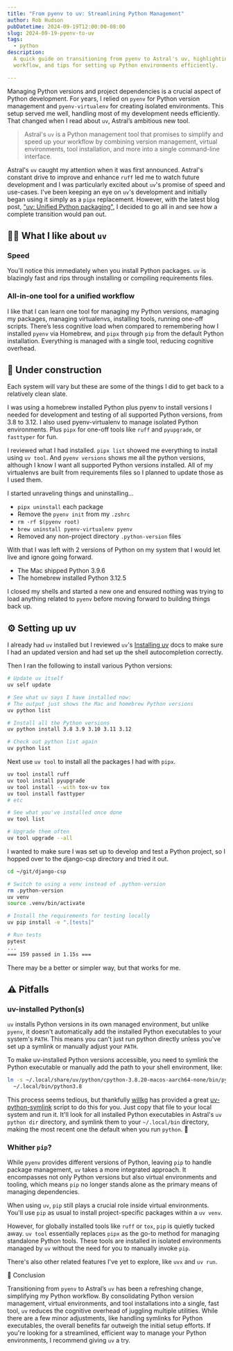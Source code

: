```yaml
---
title: "From pyenv to uv: Streamlining Python Management"
author: Rob Hudson
pubDatetime: 2024-09-19T12:00:00-08:00
slug: 2024-09-19-pyenv-to-uv
tags:
  - python
description:
  A quick guide on transitioning from pyenv to Astral's uv, highlighting its speed, unified
  workflow, and tips for setting up Python environments efficiently.

---
```


Managing Python versions and project dependencies is a crucial aspect of Python development. For
years, I relied on `pyenv` for Python version management and `pyenv-virtualenv` for creating
isolated environments. This setup served me well, handling most of my development needs efficiently.
That changed when I read about `uv`, Astral’s ambitious new tool.

> Astral's `uv` is a Python management tool that promises to simplify and speed up your workflow by
combining version management, virtual environments, tool installation, and more into a single
command-line interface.

Astral's `uv` caught my attention when it was first announced. Astral's constant drive to improve
and enhance `ruff` led me to watch future development and I was particularly excited about `uv`'s
promise of speed and use-cases.  I've been keeping an eye on `uv`'s development and initially began
using it simply as a `pipx` replacement. However, with the latest blog post, ["uv: Unified Python
packaging"](https://astral.sh/blog/uv-unified-python-packaging), I decided to go all in and see how
a complete transition would pan out.

## 🫶🏽 What I like about `uv`

### Speed

You'll notice this immediately when you install Python packages. `uv` is blazingly fast and rips
through installing or compiling requirements files.

### All-in-one tool for a unified workflow

I like that I can learn one tool for managing my Python versions, managing my packages, managing
virtualenvs, installing tools, running one-off scripts. There’s less cognitive load when compared to
remembering how I installed `pyenv` via Homebrew, and `pipx` through `pip` from the default Python
installation. Everything is managed with a single tool, reducing cognitive overhead.

## 🚧 Under construction

Each system will vary but these are some of the things I did to get back to a relatively clean slate.

I was using a homebrew installed Python plus pyenv to install versions I needed for development and
testing of all supported Python versions, from 3.8 to 3.12. I also used pyenv-virtualenv to manage
isolated Python environments. Plus `pipx` for one-off tools like `ruff` and `pyupgrade`, or
`fasttyper` for fun.

I reviewed what I had installed. `pipx list` showed me everything to install using `uv tool`. And
`pyenv versions` shows me all the python versions, although I know I want all supported Python
versions installed. All of my virtualenvs are built from requirements files so I planned to update
those as I used them.

I started unraveling things and uninstalling...

* `pipx uninstall` each package
* Remove the `pyenv init` from my `.zshrc`
* `rm -rf $(pyenv root)`
* `brew uninstall pyenv-virtualenv pyenv`
* Removed any non-project directory `.python-version` files

With that I was left with 2 versions of Python on my system that I would let live and ignore going
forward.

* The Mac shipped Python 3.9.6
* The homebrew installed Python 3.12.5

I closed my shells and started a new one and ensured nothing was trying to load anything related to
`pyenv` before moving forward to building things back up.

## ⚙️ Setting up uv

I already had `uv` installed but I reviewed `uv`'s
[Installing uv](https://docs.astral.sh/uv/getting-started/installation/) docs to make sure I had an
updated version and had set up the shell autocompletion correctly.

Then I ran the following to install various Python versions:

```bash
# Update uv itself
uv self update

# See what uv says I have installed now:
# The output just shows the Mac and homebrew Python versions
uv python list

# Install all the Python versions
uv python install 3.8 3.9 3.10 3.11 3.12

# Check out python list again
uv python list
```

Next use `uv tool` to install all the packages I had with `pipx`.

```bash
uv tool install ruff
uv tool install pyupgrade
uv tool install --with tox-uv tox
uv tool install fasttyper
# etc

# See what you've installed once done
uv tool list

# Upgrade them often
uv tool upgrade --all
```

I wanted to make sure I was set up to develop and test a Python project, so I hopped over to
the django-csp directory and tried it out.

```bash
cd ~/git/django-csp

# Switch to using a venv instead of .python-version
rm .python-version
uv venv
source .venv/bin/activate

# Install the requirements for testing locally
uv pip install -e ".[tests]"

# Run tests
pytest
...
=== 159 passed in 1.15s ===
```

There may be a better or simpler way, but that works for me.

## ⚠️ Pitfalls

### uv-installed Python(s)

`uv` installs Python versions in its own managed environment, but unlike `pyenv`, it doesn't
automatically add the installed Python executables to your system's `PATH`. This means you can't just
run python directly unless you've set up a symlink or manually adjust your `PATH`.

To make uv-installed Python versions accessible, you need to symlink the Python executable or
manually add the path to your shell environment, like:
```bash
ln -s ~/.local/share/uv/python/cpython-3.8.20-macos-aarch64-none/bin/python3.8 \
  ~/.local/bin/python3.8
```

This process seems tedious, but thankfully [willkg](https://bluesock.org/~willkg/) has provided a great
[uv-python-symlink](https://github.com/willkg/dotfiles/blob/main/dotfiles/bin/uv-python-symlink)
script to do this for you. Just copy that file to your local system and run it. It'll look for all
installed Python executables in Astral's `uv python dir` directory, and symlink them to your
`~/.local/bin` directory, making the most recent one the default when you run `python`. 🎉

### Whither `pip`?

While `pyenv` provides different versions of Python, leaving `pip` to handle package management,
`uv` takes a more integrated approach. It encompasses not only Python versions but also virtual
environments and tooling, which means `pip` no longer stands alone as the primary means of managing
dependencies.

When using `uv`, `pip` still plays a crucial role inside virtual environments. You'll use `pip` as usual
to install project-specific packages within a `uv venv`.

However, for globally installed tools like `ruff` or `tox`, `pip` is quietly tucked away. `uv tool`
essentially replaces `pipx` as the go-to method for managing standalone Python tools. These tools are
installed in isolated environments managed by `uv` without the need for you to manually invoke `pip`.

There's also other related features I've yet to explore, like `uvx` and `uv run`.

📝 Conclusion

Transitioning from `pyenv` to Astral’s `uv` has been a refreshing change, simplifying my Python
workflow. By consolidating Python version management, virtual environments, and tool installations
into a single, fast tool, `uv` reduces the cognitive overhead of juggling multiple utilities. While
there are a few minor adjustments, like handling symlinks for Python executables, the overall
benefits far outweigh the initial setup efforts. If you're looking for a streamlined, efficient way
to manage your Python environments, I recommend giving `uv` a try.
